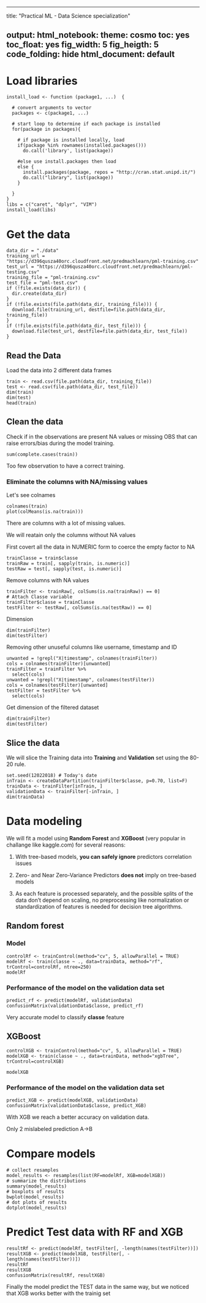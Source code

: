   
---
title: "Practical ML - Data Science specialization"


output: 
  html_notebook:
    theme: cosmo
    toc: yes
    toc_float: yes
    fig_width: 5
    fig_heigth: 5
    code_folding: hide
  html_document: default
---

# Load libraries

```{r}
install_load <- function (package1, ...)  {
  
  # convert arguments to vector
  packages <- c(package1, ...)
  
  # start loop to determine if each package is installed
  for(package in packages){
    
    # if package is installed locally, load
    if(package %in% rownames(installed.packages()))
      do.call('library', list(package))
    
    #else use install.packages then load
    else {
      install.packages(package, repos = "http://cran.stat.unipd.it/")
      do.call("library", list(package))
    }
    
  }
}
libs = c("caret", "dplyr", "VIM")
install_load(libs)
```


# Get the data

```{r}
data_dir = "./data"
training_url = "https://d396qusza40orc.cloudfront.net/predmachlearn/pml-training.csv"
test_url = "https://d396qusza40orc.cloudfront.net/predmachlearn/pml-testing.csv"
training_file = "pml-training.csv"
test_file = "pml-test.csv"
if (!file.exists(data_dir)) {
  dir.create(data_dir)
}
if (!file.exists(file.path(data_dir, training_file))) {
  download.file(training_url, destfile=file.path(data_dir, training_file))
}
if (!file.exists(file.path(data_dir, test_file))) {
  download.file(test_url, destfile=file.path(data_dir, test_file))
}
```

## Read the Data

Load the data into 2 different data frames

```{r}
train <- read.csv(file.path(data_dir, training_file))
test <- read.csv(file.path(data_dir, test_file))
dim(train)
dim(test)
head(train)
```

## Clean the data

Check if in the observations are present NA values or missing OBS that can raise errors/bias during the model training.

```{r}
sum(complete.cases(train))
```

Too few observation to have a correct training.

### Eliminate the columns with NA/missing values

Let's see colnames

```{r}
colnames(train)
plot(colMeans(is.na(train)))
```

There are columns with a lot of missing values.

We will reatain only the columns without NA values

First covert all the data in NUMERIC form to coerce the empty factor to NA

```{r}
trainClasse = train$classe
trainRaw = train[, sapply(train, is.numeric)]
testRaw = test[, sapply(test, is.numeric)]
```

Remove columns with NA values

```{r}
trainFilter <- trainRaw[, colSums(is.na(trainRaw)) == 0]
# Attach Classe variable
trainFilter$classe = trainClasse
testFilter <- testRaw[, colSums(is.na(testRaw)) == 0]
```

Dimension

```{r}
dim(trainFilter)
dim(testFilter)
```

Removing other unuseful columns like username, timestamp and ID

```{r}
unwanted = !grepl("X|timestamp", colnames(trainFilter))
cols = colnames(trainFilter)[unwanted]
trainFilter = trainFilter %>%
  select(cols)
unwanted = !grepl("X|timestamp", colnames(testFilter))
cols = colnames(testFilter)[unwanted]
testFilter = testFilter %>%
  select(cols)
```

Get dimension of the filtered dataset

```{r}
dim(trainFilter)
dim(testFilter)
```

## Slice the data

We will slice the Training data into **Training** and **Validation** set using the 80-20 rule.

```{r}
set.seed(12022018) # Today's date
inTrain <- createDataPartition(trainFilter$classe, p=0.70, list=F)
trainData <- trainFilter[inTrain, ]
validationData <- trainFilter[-inTrain, ]
dim(trainData)
```

# Data modeling

We will fit a model using **Random Forest** and **XGBoost** (very popular in challange like kaggle.com) for several reasons:

1. With tree-based models, **you can safely ignore** predictors correlation issues

2. Zero- and Near Zero-Variance Predictors **does not** imply on tree-based models

3. As each feature is processed separately, and the possible splits of the data don’t depend on scaling, no preprocessing like normalization or standardization of features is needed for decision tree algorithms.

## Random forest

### Model

```{r}
controlRf <- trainControl(method="cv", 5, allowParallel = TRUE)
modelRf <- train(classe ~ ., data=trainData, method="rf", trControl=controlRf, ntree=250)
modelRf
```

### Performance of the model on the validation data set

```{r}
predict_rf <- predict(modelRf, validationData)
confusionMatrix(validationData$classe, predict_rf)
```

Very accurate model to classify **classe** feature

## XGBoost

```{r}
controlXGB <- trainControl(method="cv", 5, allowParallel = TRUE)
modelXGB <- train(classe ~ ., data=trainData, method="xgbTree", trControl=controlXGB)
```

```{r}
modelXGB
```

### Performance of the model on the validation data set

```{r}
predict_XGB <- predict(modelXGB, validationData)
confusionMatrix(validationData$classe, predict_XGB)
```

With XGB we reach a better accuracy on validation data.

Only 2 mislabeled prediction A->B

# Compare models

```{r}
# collect resamples
model_results <- resamples(list(RF=modelRf, XGB=modelXGB))
# summarize the distributions
summary(model_results)
# boxplots of results
bwplot(model_results)
# dot plots of results
dotplot(model_results)
```

# Predict Test data with RF and XGB

```{r}
resultRf <- predict(modelRf, testFilter[, -length(names(testFilter))])
resultXGB <- predict(modelXGB, testFilter[, -length(names(testFilter))])
resultRf
resultXGB
confusionMatrix(resultRf, resultXGB)
```


Finally the model predict the TEST data in the same way, but we noticed that XGB works better with the trainig set
